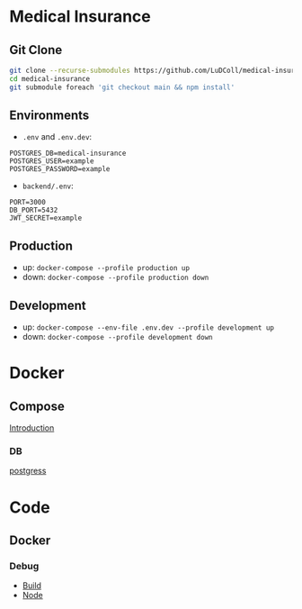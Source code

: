 # Medical Insurance

## Git Clone

```bash
git clone --recurse-submodules https://github.com/LuDColl/medical-insurance.git
cd medical-insurance
git submodule foreach 'git checkout main && npm install'
```

## Environments

- `.env` and `.env.dev`:

```
POSTGRES_DB=medical-insurance
POSTGRES_USER=example
POSTGRES_PASSWORD=example
```

- `backend/.env`:

```
PORT=3000
DB_PORT=5432
JWT_SECRET=example
```

## Production

- up: `docker-compose --profile production up`
- down: `docker-compose --profile production down`

## Development

- up: `docker-compose --env-file .env.dev --profile development up`
- down: `docker-compose --profile development down`

# Docker

## Compose

[Introduction](https://docs.docker.com/compose/intro/compose-application-model)

### DB

[postgress](https://hub.docker.com/_/postgres)

# Code

## Docker

### Debug

- [Build](https://code.visualstudio.com/docs/containers/reference)
- [Node](https://code.visualstudio.com/docs/containers/debug-node)
